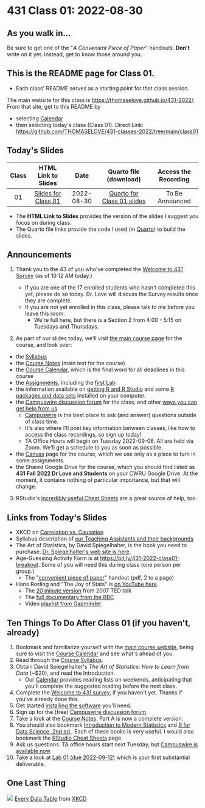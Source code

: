 # 431 Class 01: 2022-08-30

## As you walk in...

Be sure to get one of the "*A Convenient Piece of Paper*" handouts. **Don't** write on it yet. Instead, get to know those around you.

## This is the README page for Class 01.

- Each class' README serves as a starting point for that class session.

The main website for this class is https://thomaselove.github.io/431-2022/. From that site, get to this README by 

- selecting [Calendar](https://thomaselove.github.io/431-2022/calendar.html)
- then selecting today's class (Class 01). Direct Link: https://github.com/THOMASELOVE/431-classes-2022/tree/main/class01

## Today's Slides

Class | HTML Link to Slides | Date | Quarto file (download) | Access the Recording
:---: | :------------: | :---: | :--------------: | :----------:
01 | [Slides for Class 01](https://thomaselove.github.io/431-slides-2022/class01.html) | 2022-08-30 | [Quarto for Class 01 slides](https://thomaselove.github.io/431-slides-2022/class01.qmd) | To Be Announced

- The **HTML Link to Slides** provides the version of the slides I suggest you focus on during class.
- The Quarto file links provide the code I used (in [Quarto](https://quarto.org/)) to build the slides.

## Announcements

1. Thank you to the 43 of you who've completed the [Welcome to 431 Survey](https://bit.ly/431-2022-welcome-survey) (as of 10:12 AM today.) 
    - If you are one of the 17 enrolled students who hasn't completed this yet, please do so today. Dr. Love will discuss the Survey results once they are complete.
    - If you are not yet enrolled in this class, please talk to me before you leave this room. 
        - We're full here, but there is a Section 2 from 4:00 - 5:15 on Tuesdays and Thursdays. 

2. As part of our slides today, we'll visit [the main course page](https://thomaselove.github.io/431/) for the course, and look over:

- the [Syllabus](https://thomaselove.github.io/431-syllabus-2022/)
- the [Course Notes](https://thomaselove.github.io/431-notes/) (main text for the course)
- the [Course Calendar](https://thomaselove.github.io/431-2022/calendar.html), which is the final word for all deadlines in this course
- the [Assignments](https://thomaselove.github.io/431-2022/assignments.html), including the [first Lab](https://github.com/THOMASELOVE/431-labs-2022)
- the information available on [getting R and R Studio](https://thomaselove.github.io/431-2022/software.html#installing-r-and-r-studio) and some [R packages and data sets](https://thomaselove.github.io/431-2022/software.html#installing-r-packages-and-datacode-for-431) installed on your computer.
- the [Campuswire discussion forum](https://thomaselove.github.io/431-2022/campuswire.html) for the class, and other [ways you can get help from us](https://thomaselove.github.io/431-2022/contact.html)
    - [Campuswire](https://thomaselove.github.io/431-2022/campuswire.html) is the best place to ask (and answer) questions outside of class time.
    - It's also where I'll post key information between classes, like how to access the class recordings, so sign up today!
    - TA Office Hours will begin on Tuesday 2022-09-06. All are held via Zoom. We'll get a schedule to you as soon as possible.
- the [Canvas](https://canvas.case.edu/) page for the course, which we use only as a place to turn in some assignments.
- the Shared Google Drive for the course, which you should find listed as **431 Fall 2022 Dr Love and Students** on your CWRU Google Drive. At the moment, it contains nothing of particular importance, but that will change.

3. RStudio's [incredibly useful Cheat Sheets](https://www.rstudio.com/resources/cheatsheets/) are a great source of help, too.

## Links from Today's Slides

- XKCD on [Correlation vs. Causation](https://xkcd.com/552)
- Syllabus description of [our Teaching Assistants and their backgrounds](https://thomaselove.github.io/431-syllabus-2022/teaching-assistants.html)
- The Art of Statistics, by David Spiegelhalter, is the book you need to purchase. [Dr. Spiegelhalter's web site is here](http://www.statslab.cam.ac.uk/~david/).
- Age-Guessing Activity Form is at https://bit.ly/431-2022-class01-breakout. Some of you will need this during class (one person per group.)
    - The "[convenient piece of paper](https://github.com/THOMASELOVE/431-classes-2022/blob/main/class01/convenient_piece_of_paper.pdf)" handout (pdf, 2 to a page) 
- Hans Rosling and "The Joy of Stats" is [on YouTube here](https://www.youtube.com/watch?v=jbkSRLYSojo).
    - The [20 minute version](https://www.youtube.com/watch?v=RUwS1uAdUcI) from 2007 TED talk
    - The [full documentary from the BBC](https://www.gapminder.org/videos/the-joy-of-stats/)
    - Video [playlist from Gapminder](https://www.gapminder.org/videos/)

## Ten Things To Do After Class 01 (if you haven't, already)

1. Bookmark and familiarize yourself with the [main course website](https://thomaselove.github.io/431-2022/), being sure to visit the [Course Calendar](https://thomaselove.github.io/431-2022/calendar.html) and see what's ahead of you.
2. Read through the [Course Syllabus](https://thomaselove.github.io/431-syllabus-2022/).
3. Obtain David Spiegelhalter's *The Art of Statistics: How to Learn from Data* (~$20), and read the Introduction.
    - Our [Calendar](https://thomaselove.github.io/431/calendar.html) provides reading lists on weekends, anticipating that you'll complete the suggested reading before the next class.
4. Complete the [Welcome to 431 survey](https://bit.ly/431-2022-welcome-survey), if you haven't yet. Thanks if you've already done this.
5. Get started [installing the software](https://thomaselove.github.io/431-2022/software.html) you'll need.
6. Sign up for the (free) [Campuswire discussion forum](https://thomaselove.github.io/431-2022/campuswire.html).
7. Take a look at the [Course Notes](https://thomaselove.github.io/431-notes/). Part A is now a complete version.
8. You should also bookmark [Introduction to Modern Statistics](https://openintro-ims.netlify.app/) and [R for Data Science, 2nd ed.](https://r4ds.hadley.nz/). Each of these books is very useful. I would also bookmark the [RStudio Cheat Sheets](https://www.rstudio.com/resources/cheatsheets/) page.
9. Ask us questions. TA office hours start next Tuesday, but [Campuswire is available now](https://thomaselove.github.io/431-2022/campuswire.html).
10. Take a look at [Lab 01 (due 2022-09-12)](https://github.com/THOMASELOVE/431-labs-2022) which is your first substantial deliverable. 

## One Last Thing

![](https://imgs.xkcd.com/comics/every_data_table.png) [Every Data Table](https://xkcd.com/2502) from [XKCD](https://xkcd.com/)
